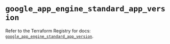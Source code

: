 # `google_app_engine_standard_app_version`

Refer to the Terraform Registry for docs: [`google_app_engine_standard_app_version`](https://registry.terraform.io/providers/hashicorp/google/6.24.0/docs/resources/app_engine_standard_app_version).
